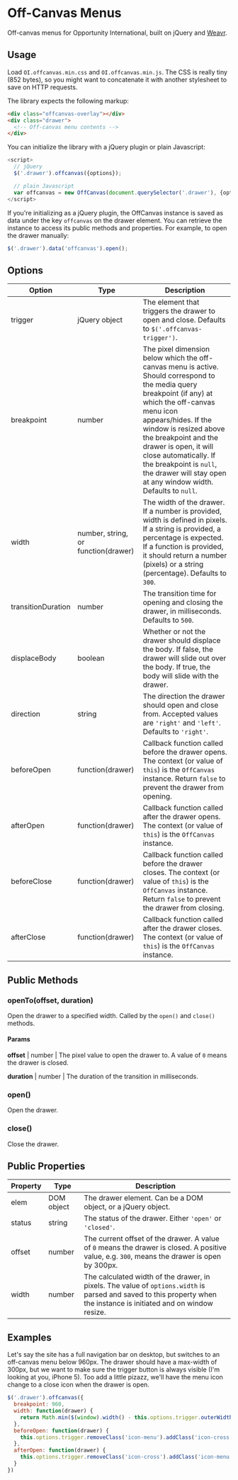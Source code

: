 # Off-Canvas Menus
Off-canvas menus for Opportunity International, built on jQuery and [Weavr](https://github.com/opportunityintl/Weavr).

## Usage
Load `OI.offcanvas.min.css` and `OI.offcanvas.min.js`. The CSS is really tiny (852 bytes), so you might want to concatenate it with another stylesheet to save on HTTP requests.

The library expects the following markup:
```html
<div class="offcanvas-overlay"></div>
<div class="drawer">
  <!-- Off-canvas menu contents -->
</div>
```

You can initialize the library with a jQuery plugin or plain Javascript:
```javascript
<script>
  // jQuery
  $('.drawer').offcanvas({options});

  // plain Javascript
  var offcanvas = new OffCanvas(document.querySelector('.drawer'), {options});
</script>
```

If you're initializing as a jQuery plugin, the OffCanvas instance is saved as data under the key `offcanvas` on the drawer element. You can retrieve the instance to access its public methods and properties. For example, to open the drawer manually:

```javascript
$('.drawer').data('offcanvas').open();
```

## Options
Option | Type | Description
-------|------|------------
trigger | jQuery object | The element that triggers the drawer to open and close. Defaults to `$('.offcanvas-trigger')`.
breakpoint | number | The pixel dimension below which the off-canvas menu is active. Should correspond to the media query breakpoint (if any) at which the off-canvas menu icon appears/hides. If the window is resized above the breakpoint and the drawer is open, it will close automatically. If the breakpoint is `null`, the drawer will stay open at any window width. Defaults to `null`.
width | number, string, or function(drawer) | The width of the drawer. If a number is provided, width is defined in pixels. If a string is provided, a percentage is expected. If a function is provided, it should return a number (pixels) or a string (percentage). Defaults to `300`.
transitionDuration | number| The transition time for opening and closing the drawer, in milliseconds. Defaults to `500`.
displaceBody | boolean | Whether or not the drawer should displace the body. If false, the drawer will slide out over the body. If true, the body will slide with the drawer.
direction | string | The direction the drawer should open and close from. Accepted values are `'right'` and `'left'`. Defaults to `'right'`.
beforeOpen | function(drawer) | Callback function called before the drawer opens. The context (or value of `this`) is the `OffCanvas` instance. Return `false` to prevent the drawer from opening.
afterOpen | function(drawer) | Callback function called after the drawer opens. The context (or value of `this`) is the `OffCanvas` instance.
beforeClose | function(drawer) | Callback function called before the drawer closes. The context (or value of `this`) is the `OffCanvas` instance. Return `false` to prevent the drawer from closing.
afterClose | function(drawer) | Callback function called after the drawer closes. The context (or value of `this`) is the `OffCanvas` instance.

## Public Methods

### openTo(offset, duration)
Open the drawer to a specified width. Called by the `open()` and `close()` methods. 

#### Params
**offset** | number | The pixel value to open the drawer to. A value of `0` means the drawer is closed.

**duration** | number | The duration of the transition in milliseconds.

### open()
Open the drawer.

### close()
Close the drawer.

## Public Properties
Property | Type | Description
---------|------|------------
elem | DOM object | The drawer element. Can be a DOM object, or a jQuery object.
status | string | The status of the drawer. Either `'open'` or `'closed'`.
offset | number | The current offset of the drawer. A value of `0` means the drawer is closed. A positive value, e.g. `300`, means the drawer is open by 300px.
width | number | The calculated width of the drawer, in pixels. The value of `options.width` is parsed and saved to this property when the instance is initiated and on window resize.

## Examples
Let's say the site has a full navigation bar on desktop, but switches to an off-canvas menu below 960px. The drawer should have a max-width of 300px, but we want to make sure the trigger button is always visible (I'm looking at you, iPhone 5). Too add a little pizazz, we'll have the menu icon change to a close icon when the drawer is open.

```javascript
$('.drawer').offcanvas({
  breakpoint: 960,
  width: function(drawer) {
    return Math.min($(window).width() - this.options.trigger.outerWidth(), 300);
  },
  beforeOpen: function(drawer) {
    this.options.trigger.removeClass('icon-menu').addClass('icon-cross');
  },
  afterOpen: function(drawer) {
    this.options.trigger.removeClass('icon-cross').addClass('icon-menu');
  }
})
```
